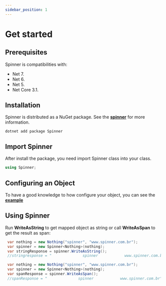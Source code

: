 ```yaml
---
sidebar_position: 1
---
```


# Get started

## Prerequisites

Spinner is compatibilities with:

* Net 7.
* Net 6.
* Net 5.
* Net Core 3.1.
  
## Installation

Spinner is distributed as a NuGet package. See the **[spinner](https://www.nuget.org/packages/Spinner/)** for more information.

```shell
dotnet add package Spinner
```

## Import Spinner

After install the package, you need import Spinner class into your class.

```csharp
using Spinner;
```

## Configuring an Object

To have a good knowledge to how configure your object, you can see the **[example](/docs/mapping-object-in-string)**

## Using Spinner

Run **WriteAsString** to get mapped object as string or call **WriteAsSpan** to get the result as span:

```csharp
 var nothing = new Nothing("spinner", "www.spinner.com.br");
 var spinner = new Spinner<Nothing>(nothing);
 var stringResponse = spinner.WriteAsString();   
 //stringresponse = "              spinner            www.spinner.com.br"
```

```csharp
 var nothing = new Nothing("spinner", "www.spinner.com.br");
 var spinner = new Spinner<Nothing>(nothing);
 var spanResponse = spinner.WriteAsSpan();   
 //spanResponse = "              spinner            www.spinner.com.br"
```
